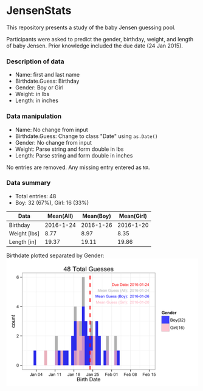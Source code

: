# JensenStats

This repository presents a study of the baby Jensen guessing pool.

Participants were asked to predict the gender, birthday, weight, and length of baby Jensen. Prior knowledge included the due date (24 Jan 2015). 

### Description of data

- Name: first and last name
- Birthdate.Guess: Birthday 
- Gender: Boy or Girl
- Weight: in lbs
- Length: in inches

### Data manipulation

- Name: No change from input
- Birthdate.Guess: Change to class "Date" using `as.Date()`
- Gender: No change from input
- Weight: Parse string and form double in lbs
- Length: Parse string and form double in inches

No entries are removed. Any missing entry entered as `NA`.

### Data summary

- Total entries: 48
- Boy: 32 (67%), Girl: 16 (33%)

|     Data     | Mean(All) | Mean(Boy) | Mean(Girl) |
|--------------|-----------|-----------|------------|
| Birthday     | 2016-1-24 | 2016-1-26 | 2016-1-20  |
| Weight [lbs] | 8.77      | 8.97      | 8.35       |
| Length [in]  | 19.37     | 19.11     | 19.86      |

Birthdate plotted separated by Gender:
![Birthdate](https://github.com/damcglinchey/JensenStats/blob/master/date_gender.png)